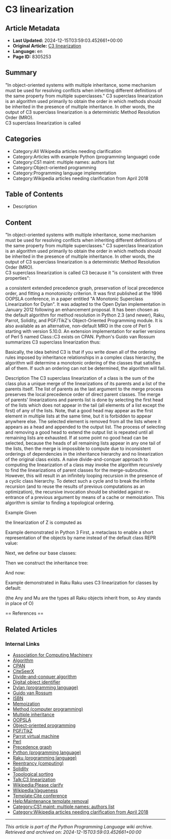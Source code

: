 # C3 linearization

## Article Metadata

- **Last Updated:** 2024-12-15T03:59:03.452661+00:00
- **Original Article:** [C3 linearization](https://en.wikipedia.org/wiki/C3_linearization)
- **Language:** en
- **Page ID:** 8305253

## Summary

"In object-oriented systems with multiple inheritance,
some mechanism must be used for resolving conflicts when inheriting different definitions of the same property
from multiple superclasses." C3 superclass linearization is an algorithm used primarily to obtain the order in which methods should be inherited in the presence of multiple inheritance. In other words, the output of C3 superclass linearization is a deterministic Method Resolution Order (MRO).  
C3 superclass linearization is called 

## Categories

- Category:All Wikipedia articles needing clarification
- Category:Articles with example Python (programming language) code
- Category:CS1 maint: multiple names: authors list
- Category:Object-oriented programming
- Category:Programming language implementation
- Category:Wikipedia articles needing clarification from April 2018

## Table of Contents

- Description

## Content

"In object-oriented systems with multiple inheritance,
some mechanism must be used for resolving conflicts when inheriting different definitions of the same property
from multiple superclasses." C3 superclass linearization is an algorithm used primarily to obtain the order in which methods should be inherited in the presence of multiple inheritance. In other words, the output of C3 superclass linearization is a deterministic Method Resolution Order (MRO).  
C3 superclass linearization is called C3 because it "is consistent with three properties": 

a consistent extended precedence graph,
preservation of local precedence order, and
fitting a monotonicity criterion.
It was first published at the 1996 OOPSLA conference, in a paper entitled "A Monotonic Superclass Linearization for Dylan".  It was adapted to the Open Dylan implementation in January 2012 following an enhancement proposal. It has been chosen as the default algorithm for method resolution in Python 2.3 (and newer), Raku, Parrot, Solidity, and PGF/TikZ's Object-Oriented Programming module. It is also available as an alternative, non-default MRO in the core of Perl 5 starting with version 5.10.0. An extension implementation for earlier versions of Perl 5 named Class::C3 exists on CPAN.
Python's Guido van Rossum summarizes C3 superclass linearization thus:

Basically, the idea behind C3 is that if you write down all of the ordering rules imposed by inheritance relationships in a complex class hierarchy, the algorithm will determine a monotonic ordering of the classes that satisfies all of them. If such an ordering can not be determined, the algorithm will fail.

Description
The C3 superclass linearization of a class is the sum of the class plus a unique merge of the linearizations of its parents and a list of the parents itself. The list of parents as the last argument to the merge process preserves the local precedence order of direct parent classes.
The merge of parents' linearizations and parents list is done by selecting the first head of the lists which does not appear in the tail (all elements of a list except the first) of any of the lists. Note, that a good head may appear as the first element in multiple lists at the same time, but it is forbidden to appear anywhere else. The selected element is removed from all the lists where it appears as a head and appended to the output list. The process of selecting and removing a good head to extend the output list is repeated until all remaining lists are exhausted. If at some point no good head can be selected, because the heads of all remaining lists appear in any one tail of the lists, then the merge is impossible to compute due to inconsistent orderings of dependencies in the inheritance hierarchy and no linearization of the original class exists.
A naive divide-and-conquer approach to computing the linearization of a class may invoke the algorithm recursively to find the linearizations of parent classes for the merge-subroutine. However, this will result in an infinitely looping recursion in the presence of a cyclic class hierarchy. To detect such a cycle and to break the infinite recursion (and to reuse the results of previous computations as an optimization), the recursive invocation should be shielded against re-entrance of a previous argument by means of a cache or memoization.
This algorithm is similar to finding a topological ordering.

Example
Given

the linearization of Z is computed as

Example demonstrated in Python 3
First, a metaclass to enable a short representation of the objects by name instead of the default class REPR value:

Next, we define our base classes:

Then we construct the inheritance tree:

And now:

Example demonstrated in Raku
Raku uses C3 linearization for classes by default:

(the Any and Mu are the types all Raku objects inherit from, so Any stands in place of O)


== References ==

## Related Articles

### Internal Links

- [Association for Computing Machinery](https://en.wikipedia.org/wiki/Association_for_Computing_Machinery)
- [Algorithm](https://en.wikipedia.org/wiki/Algorithm)
- [CPAN](https://en.wikipedia.org/wiki/CPAN)
- [CiteSeerX](https://en.wikipedia.org/wiki/CiteSeerX)
- [Divide-and-conquer algorithm](https://en.wikipedia.org/wiki/Divide-and-conquer_algorithm)
- [Digital object identifier](https://en.wikipedia.org/wiki/Digital_object_identifier)
- [Dylan (programming language)](https://en.wikipedia.org/wiki/Dylan_(programming_language))
- [Guido van Rossum](https://en.wikipedia.org/wiki/Guido_van_Rossum)
- [ISBN](https://en.wikipedia.org/wiki/ISBN)
- [Memoization](https://en.wikipedia.org/wiki/Memoization)
- [Method (computer programming)](https://en.wikipedia.org/wiki/Method_(computer_programming))
- [Multiple inheritance](https://en.wikipedia.org/wiki/Multiple_inheritance)
- [OOPSLA](https://en.wikipedia.org/wiki/OOPSLA)
- [Object-oriented programming](https://en.wikipedia.org/wiki/Object-oriented_programming)
- [PGF/TikZ](https://en.wikipedia.org/wiki/PGF/TikZ)
- [Parrot virtual machine](https://en.wikipedia.org/wiki/Parrot_virtual_machine)
- [Perl](https://en.wikipedia.org/wiki/Perl)
- [Precedence graph](https://en.wikipedia.org/wiki/Precedence_graph)
- [Python (programming language)](https://en.wikipedia.org/wiki/Python_(programming_language))
- [Raku (programming language)](https://en.wikipedia.org/wiki/Raku_(programming_language))
- [Reentrancy (computing)](https://en.wikipedia.org/wiki/Reentrancy_(computing))
- [Solidity](https://en.wikipedia.org/wiki/Solidity)
- [Topological sorting](https://en.wikipedia.org/wiki/Topological_sorting)
- [Talk:C3 linearization](https://en.wikipedia.org/wiki/Talk:C3_linearization)
- [Wikipedia:Please clarify](https://en.wikipedia.org/wiki/Wikipedia:Please_clarify)
- [Wikipedia:Vagueness](https://en.wikipedia.org/wiki/Wikipedia:Vagueness)
- [Template:Cite conference](https://en.wikipedia.org/wiki/Template:Cite_conference)
- [Help:Maintenance template removal](https://en.wikipedia.org/wiki/Help:Maintenance_template_removal)
- [Category:CS1 maint: multiple names: authors list](https://en.wikipedia.org/wiki/Category:CS1_maint:_multiple_names:_authors_list)
- [Category:Wikipedia articles needing clarification from April 2018](https://en.wikipedia.org/wiki/Category:Wikipedia_articles_needing_clarification_from_April_2018)

---
_This article is part of the Python Programming Language wiki archive._
_Retrieved and archived on: 2024-12-15T03:59:03.452661+00:00_